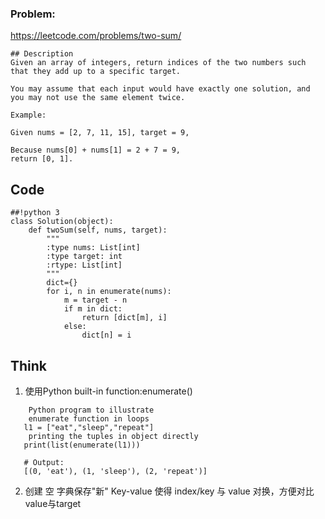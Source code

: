 ### Problem:
https://leetcode.com/problems/two-sum/

```
## Description
Given an array of integers, return indices of the two numbers such that they add up to a specific target.

You may assume that each input would have exactly one solution, and you may not use the same element twice.

Example:

Given nums = [2, 7, 11, 15], target = 9,

Because nums[0] + nums[1] = 2 + 7 = 9,
return [0, 1].
```

## Code
```
##!python 3
class Solution(object):
    def twoSum(self, nums, target):
        """
        :type nums: List[int]
        :type target: int
        :rtype: List[int]
        """
        dict={}
        for i, n in enumerate(nums):
            m = target - n
            if m in dict:
                return [dict[m], i]
            else:
                dict[n] = i
 ```
 ## Think                
 1. 使用Python built-in function:enumerate()
 ```
     Python program to illustrate 
     enumerate function in loops 
    l1 = ["eat","sleep","repeat"] 
     printing the tuples in object directly 
    print(list(enumerate(l1)))
    
    # Output:
    [(0, 'eat'), (1, 'sleep'), (2, 'repeat')]
```    
2. 创建 空 字典保存"新" Key-value
    使得 index/key 与 value 对换，方便对比value与target


                
